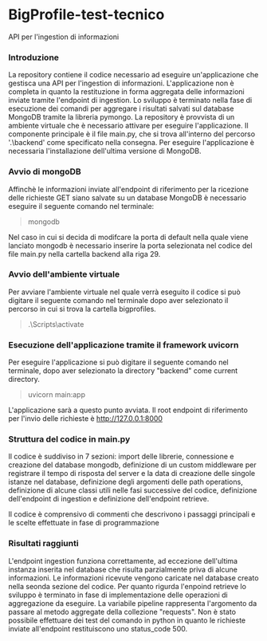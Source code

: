 # BigProfile-test-tecnico
API per l'ingestion di informazioni

### Introduzione
La repository contiene il codice necessario ad eseguire un'applicazione che gestisca una API
per l'ingestion di informazioni.
L'applicazione non è completa in quanto la restituzione in forma aggregata delle informazioni
inviate tramite l'endpoint di ingestion. Lo sviluppo è terminato nella fase di esecuzione dei 
comandi per aggregare i risultati salvati sul database MongoDB tramite la libreria pymongo.
La repository è provvista di un ambiente virtuale che è necessario attivare per eseguire l'applicazione.
Il componente principale è il file main.py, che si trova all'interno del percorso '.\backend' come
specificato nella consegna.
Per eseguire l'applicazione è necessaria l'installazione dell'ultima versione di MongoDB.

### Avvio di mongoDB
Affinchè le informazioni inviate all'endpoint di riferimento per la ricezione delle richieste GET siano salvate
su un database MongoDB è necessario eseguire il seguente comando nel terminale:

>mongodb

Nel caso in cui si decida di modifcare la porta di default nella quale viene lanciato mongodb
è necessario inserire la porta selezionata nel codice del file main.py nella cartella backend alla riga 29. 

### Avvio dell'ambiente virtuale
Per avviare l'ambiente virtuale nel quale verrà eseguito il codice si può digitare il seguente comando 
nel terminale dopo aver selezionato il percorso in cui si trova la cartella bigprofiles.

>.\Scripts\activate

### Esecuzione dell'applicazione tramite il framework uvicorn
Per eseguire l'applicazione si può digitare il seguente comando nel terminale, dopo aver
selezionato la directory "backend" come current directory.

>uvicorn main:app

L'applicazione sarà a questo punto avviata. Il root endpoint di riferimento per l'invio delle richieste è
http://127.0.0.1:8000

### Struttura del codice in main.py
Il codice è suddiviso in 7 sezioni: import delle librerie, connessione e creazione del database mongodb,
definizione di un custom middleware per registrare il tempo di risposta del server e la data di creazione delle singole
istanze nel database, definizione degli argomenti delle path operations, definizione di alcune classi utili
nelle fasi successive del codice, definizione dell'endpoint di ingestion e definizione dell'endpoint retrieve.

Il codice è comprensivo di commenti che descrivono i passaggi principali e le scelte effettuate in fase di programmazione

### Risultati raggiunti
L'endpoint ingestion funziona correttamente, ad eccezione dell'ultima instanza inserita nel database che risulta parzialmente
priva di alcune informazioni. Le informazioni ricevute vengono caricate nel database creato nella seonda sezione del codice.
Per quanto rigurda l'enpoind retrieve lo sviluppo è terminato in fase di implementazione delle operazioni di aggregazione da
eseguire. La variabile pipeline rappresenta l'argomento da passare al metodo aggregate della collezione "requests". Non è stato
possibile effettuare dei test del comando in python in quanto le richieste inviate all'endpoint restituiscono uno status_code 500.
